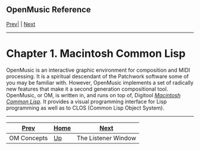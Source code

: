 OpenMusic Reference  
---  
[Prev](concepts)| | [Next](x609)  
  
* * *

# Chapter 1. Macintosh Common Lisp

OpenMusic is an interactive graphic environment for composition and MIDI
processing. It is a spiritual descendant of the Patchwork software some of you
may be familiar with. However, OpenMusic implements a set of radically new
features that make it a second generation compositional tool. OpenMusic, or
OM, is written in, and runs on top of, Digitool [_Macintosh Common
Lisp_](glossary#MCL). It provides a visual programming interface for Lisp
programming as well as to CLOS (Common Lisp Object System).

* * *

[Prev](concepts)| [Home](index)| [Next](x609)  
---|---|---  
OM Concepts| [Up](concepts)| The Listener Window

